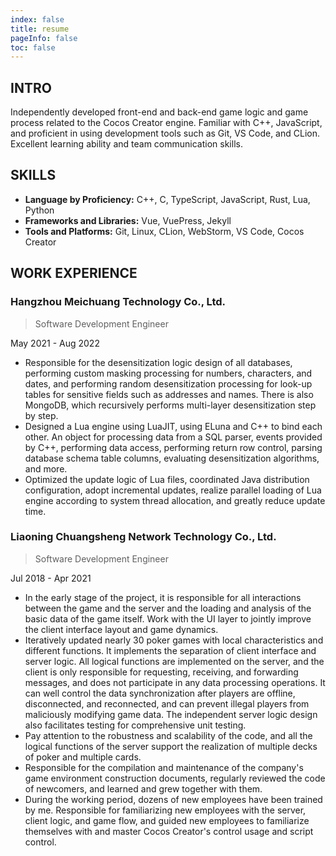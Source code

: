 ```yaml
---
index: false
title: resume
pageInfo: false
toc: false
---
```


## INTRO

Independently developed front-end and back-end game logic and game process related to the Cocos Creator engine. Familiar
with C++, JavaScript, and proficient in using development tools such as Git, VS Code, and CLion. Excellent learning
ability and team communication skills.

## SKILLS

- **Language by Proficiency:** C++, C, TypeScript, JavaScript, Rust, Lua, Python
- **Frameworks and Libraries:** Vue, VuePress, Jekyll
- **Tools and Platforms:** Git, Linux, CLion, WebStorm, VS Code, Cocos Creator

## WORK EXPERIENCE

### Hangzhou Meichuang Technology Co., Ltd.

> Software Development Engineer

May 2021 - Aug 2022

- Responsible for the desensitization logic design of all databases, performing custom masking processing for numbers,
  characters, and dates, and performing random desensitization processing for look-up tables for sensitive fields such
  as addresses and names. There is also MongoDB, which recursively performs multi-layer desensitization step by step.
- Designed a Lua engine using LuaJIT, using ELuna and C++ to bind each other. An object for processing data from a SQL
  parser, events provided by C++, performing data access, performing return row control, parsing database schema table
  columns, evaluating desensitization algorithms, and more.
- Optimized the update logic of Lua files, coordinated Java distribution configuration, adopt incremental updates,
  realize parallel loading of Lua engine according to system thread allocation, and greatly reduce update time.

### Liaoning Chuangsheng Network Technology Co., Ltd.

> Software Development Engineer

Jul 2018 - Apr 2021

- In the early stage of the project, it is responsible for all interactions between the game and the server and the
  loading and analysis of the basic data of the game itself. Work with the UI layer to jointly improve the client
  interface layout and game dynamics.
- Iteratively updated nearly 30 poker games with local characteristics and different functions. It implements the
  separation of client interface and server logic. All logical functions are implemented on the server, and the client
  is only responsible for requesting, receiving, and forwarding messages, and does not participate in any data
  processing operations. It can well control the data synchronization after players are offline, disconnected, and
  reconnected, and can prevent illegal players from maliciously modifying game data. The independent server logic design
  also facilitates testing for comprehensive unit testing.
- Pay attention to the robustness and scalability of the code, and all the logical functions of the server support the
  realization of multiple decks of poker and multiple cards.
- Responsible for the compilation and maintenance of the company's game environment construction documents, regularly
  reviewed the code of newcomers, and learned and grew together with them.
- During the working period, dozens of new employees have been trained by me. Responsible for familiarizing new
  employees with the server, client logic, and game flow, and guided new employees to familiarize themselves with and
  master Cocos Creator's control usage and script control.

